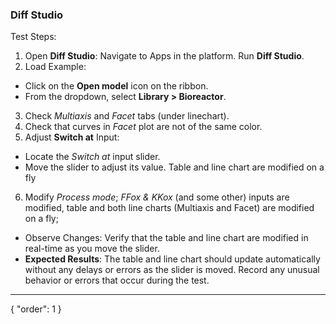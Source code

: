 ### Diff Studio
Test Steps:

1. Open **Diff Studio**: Navigate to Apps in the platform. Run **Diff Studio**.
2. Load Example:
* Click on the **Open model** icon on the ribbon.
* From the dropdown, select **Library > Bioreactor**.
3. Check *Multiaxis* and *Facet* tabs (under linechart).
4. Check that curves in *Facet* plot are not of the same color.
5. Adjust **Switch at** Input:
* Locate the *Switch at* input slider.
* Move the slider to adjust its value. Table and line chart are modified on a fly
6. Modify *Process mode*; *FFox & KKox* (and some other) inputs are modified, table and both line charts (Multiaxis and Facet) are modified on a fly;
* Observe Changes: Verify that the table and line chart are modified in real-time as you move the slider.
* **Expected Results**: The table and line chart should update automatically without any delays or errors as the slider is moved. Record any unusual behavior or errors that occur during the test.

---
{
  "order": 1
}
